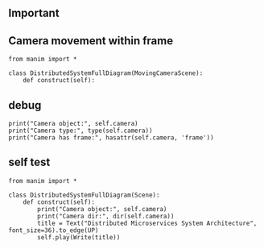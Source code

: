 ## Important

## Camera movement within frame

```
from manim import *

class DistributedSystemFullDiagram(MovingCameraScene):
    def construct(self):
```

## debug
```
print("Camera object:", self.camera)
print("Camera type:", type(self.camera))
print("Camera has frame:", hasattr(self.camera, 'frame'))
```

## self test
```
from manim import *

class DistributedSystemFullDiagram(Scene):
    def construct(self):
        print("Camera object:", self.camera)
        print("Camera dir:", dir(self.camera))
        title = Text("Distributed Microservices System Architecture", font_size=36).to_edge(UP)
        self.play(Write(title))
```        